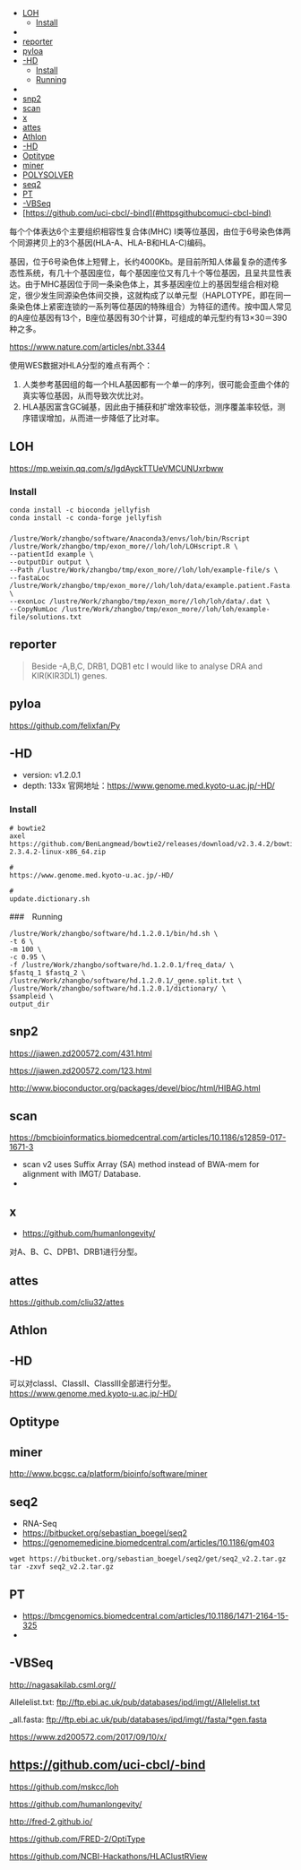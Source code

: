 <!-- TOC -->

- [LOH](#loh)
    - [Install](#install)
- [](#)
- [reporter](#reporter)
- [pyloa](#pyloa)
- [-HD](#-hd)
    - [Install](#install-1)
    - [Running](#running)
- [](#-1)
- [snp2](#snp2)
- [scan](#scan)
- [x](#x)
- [attes](#attes)
- [Athlon](#athlon)
- [-HD](#-hd-1)
- [Optitype](#optitype)
- [miner](#miner)
- [POLYSOLVER](#polysolver)
- [seq2](#seq2)
- [PT](#pt)
- [-VBSeq](#-vbseq)
- [https://github.com/uci-cbcl/-bind](#httpsgithubcomuci-cbcl-bind)

<!-- /TOC -->

每个个体表达6个主要组织相容性复合体(MHC) I类等位基因，由位于6号染色体两个同源拷贝上的3个基因(HLA-A、HLA-B和HLA-C)编码。



基因，位于6号染色体上短臂上，长约4000Kb。是目前所知人体最复杂的遗传多态性系统，有几十个基因座位，每个基因座位又有几十个等位基因，且呈共显性表达。由于MHC基因位于同一条染色体上，其多基因座位上的基因型组合相对稳定，很少发生同源染色体间交换，这就构成了以单元型（HAPLOTYPE，即在同一条染色体上紧密连锁的一系列等位基因的特殊组合）为特征的遗传。按中国人常见的A座位基因有13个，B座位基因有30个计算，可组成的单元型约有13×30＝390种之多。

https://www.nature.com/articles/nbt.3344


使用WES数据对HLA分型的难点有两个：

1. 人类参考基因组的每一个HLA基因都有一个单一的序列，很可能会歪曲个体的真实等位基因，从而导致次优比对。
2. HLA基因富含GC碱基，因此由于捕获和扩增效率较低，测序覆盖率较低，测序错误增加，从而进一步降低了比对率。


## LOH
https://mp.weixin.qq.com/s/IgdAyckTTUeVMCUNUxrbww
### Install
```
conda install -c bioconda jellyfish
conda install -c conda-forge jellyfish
```
###

```
/lustre/Work/zhangbo/software/Anaconda3/envs/loh/bin/Rscript /lustre/Work/zhangbo/tmp/exon_more//loh/loh/LOHscript.R \
--patientId example \
--outputDir output \
--Path /lustre/Work/zhangbo/tmp/exon_more//loh/loh/example-file/s \
--fastaLoc /lustre/Work/zhangbo/tmp/exon_more//loh/loh/data/example.patient.Fasta.fa \
--exonLoc /lustre/Work/zhangbo/tmp/exon_more//loh/loh/data/.dat \
--CopyNumLoc /lustre/Work/zhangbo/tmp/exon_more//loh/loh/example-file/solutions.txt
```

## reporter

> Beside -A,B,C, DRB1, DQB1 etc I would like to analyse DRA and KIR(KIR3DL1) genes.

## pyloa
https://github.com/felixfan/Py

## -HD
+ version: v1.2.0.1
+ depth: 133x
官网地址：https://www.genome.med.kyoto-u.ac.jp/-HD/


### Install
```
# bowtie2
axel  https://github.com/BenLangmead/bowtie2/releases/download/v2.3.4.2/bowtie2-2.3.4.2-linux-x86_64.zip

# 
https://www.genome.med.kyoto-u.ac.jp/-HD/

#
update.dictionary.sh
```
###　Running
```
/lustre/Work/zhangbo/software/hd.1.2.0.1/bin/hd.sh \
-t 6 \
-m 100 \
-c 0.95 \
-f /lustre/Work/zhangbo/software/hd.1.2.0.1/freq_data/ \
$fastq_1 $fastq_2 \
/lustre/Work/zhangbo/software/hd.1.2.0.1/_gene.split.txt \
/lustre/Work/zhangbo/software/hd.1.2.0.1/dictionary/ \
$sampleid \
output_dir

```
###

## snp2
https://jiawen.zd200572.com/431.html

https://jiawen.zd200572.com/123.html

http://www.bioconductor.org/packages/devel/bioc/html/HIBAG.html

## scan
https://bmcbioinformatics.biomedcentral.com/articles/10.1186/s12859-017-1671-3

+ scan v2 uses Suffix Array (SA) method instead of BWA-mem for alignment with IMGT/ Database.
+ 

## x
+ https://github.com/humanlongevity/

对A、B、C、DPB1、DRB1进行分型。


## attes
https://github.com/cliu32/attes

## Athlon

## -HD
可以对classI、ClassII、ClassIII全部进行分型。
https://www.genome.med.kyoto-u.ac.jp/-HD/

## Optitype

## miner
http://www.bcgsc.ca/platform/bioinfo/software/miner


## seq2
+ RNA-Seq
+ https://bitbucket.org/sebastian_boegel/seq2
+ https://genomemedicine.biomedcentral.com/articles/10.1186/gm403
```
wget https://bitbucket.org/sebastian_boegel/seq2/get/seq2_v2.2.tar.gz
tar -zxvf seq2_v2.2.tar.gz
```

## PT
+ https://bmcgenomics.biomedcentral.com/articles/10.1186/1471-2164-15-325
+ 

## -VBSeq
http://nagasakilab.csml.org//

 
Allelelist.txt: ftp://ftp.ebi.ac.uk/pub/databases/ipd/imgt//Allelelist.txt

_all.fasta: ftp://ftp.ebi.ac.uk/pub/databases/ipd/imgt//fasta/*gen.fasta


https://www.zd200572.com/2017/09/10/x/

## https://github.com/uci-cbcl/-bind



https://github.com/mskcc/loh

https://github.com/humanlongevity/

http://fred-2.github.io/

https://github.com/FRED-2/OptiType

https://github.com/NCBI-Hackathons/HLAClustRView